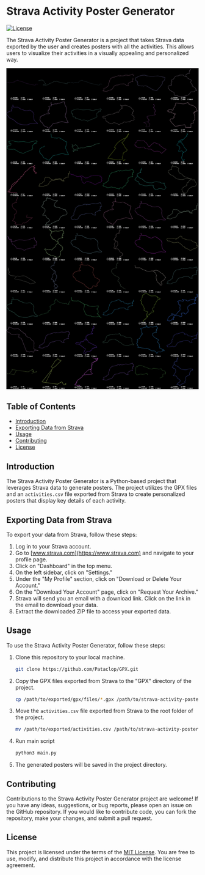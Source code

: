 # Strava Activity Poster Generator

[![License](https://img.shields.io/badge/License-MIT-blue.svg)](https://opensource.org/licenses/MIT)

The Strava Activity Poster Generator is a project that takes Strava data exported by the user and creates posters with all the activities. This allows users to visualize their activities in a visually appealing and personalized way.

![Image Sample](image%20sample/planche.jpg)

## Table of Contents

- [Introduction](#introduction)
- [Exporting Data from Strava](#exporting-data-from-strava)
- [Usage](#usage)
- [Contributing](#contributing)
- [License](#license)

## Introduction

The Strava Activity Poster Generator is a Python-based project that leverages Strava data to generate posters. The project utilizes the GPX files and an `activities.csv` file exported from Strava to create personalized posters that display key details of each activity.

## Exporting Data from Strava

To export your data from Strava, follow these steps:

1. Log in to your Strava account.
2. Go to [www.strava.com](https://www.strava.com) and navigate to your profile page.
3. Click on "Dashboard" in the top menu.
4. On the left sidebar, click on "Settings."
5. Under the "My Profile" section, click on "Download or Delete Your Account."
6. On the "Download Your Account" page, click on "Request Your Archive."
7. Strava will send you an email with a download link. Click on the link in the email to download your data.
8. Extract the downloaded ZIP file to access your exported data.

## Usage

To use the Strava Activity Poster Generator, follow these steps:

1. Clone this repository to your local machine.

   ```bash
   git clone https://github.com/Pataclop/GPX.git
   ```

2. Copy the GPX files exported from Strava to the "GPX" directory of the project.

   ```bash
   cp /path/to/exported/gpx/files/*.gpx /path/to/strava-activity-poster-generator/GPX/
   ```

3. Move the `activities.csv` file exported from Strava to the root folder of the project.

   ```bash
   mv /path/to/exported/activities.csv /path/to/strava-activity-poster-generator/
   ```

4. Run main script

   ```bash
   python3 main.py
   ```

6. The generated posters will be saved in the project directory.

## Contributing

Contributions to the Strava Activity Poster Generator project are welcome! If you have any ideas, suggestions, or bug reports, please open an issue on the GitHub repository. If you would like to contribute code, you can fork the repository, make your changes, and submit a pull request.

## License

This project is licensed under the terms of the [MIT License](https://opensource.org/licenses/MIT). You are free to use, modify, and distribute this project in accordance with the license agreement.